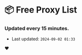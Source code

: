 # :package: Free Proxy List
### Updated every 15 minutes.

- Last updated: `2024-09-02 01:33`

:heart:
